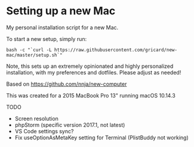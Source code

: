 # Setting up a new Mac

My personal installation script for a new Mac.

To start a new setup, simply run:

```shell
bash -c "`curl -L https://raw.githubusercontent.com/gricard/new-mac/master/setup.sh`"
```

Note, this sets up an extremely opinionated and highly personalized installation, with my preferences and dotfiles. Please adjust as needed!

Based on https://github.com/nnja/new-computer

This was created for a 2015 MacBook Pro 13" running macOS 10.14.3

TODO
- Screen resolution
- phpStorm (specific version 2017.1, not latest)
- VS Code settings sync?
- Fix useOptionAsMetaKey setting for Terminal (PlistBuddy not working)